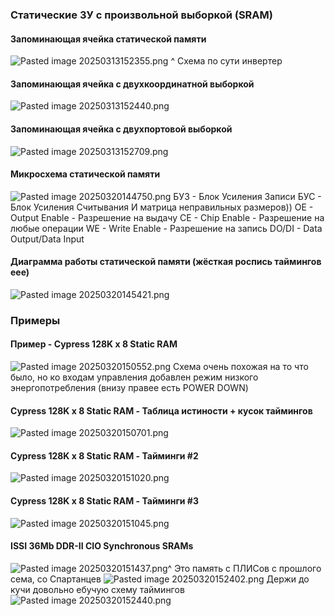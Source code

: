 ### Статические ЗУ с произвольной выборкой (SRAM)

#### Запоминающая ячейка статической памяти

![Pasted image 20250313152355.png](%D0%9F%D0%B8%D0%BA%D1%87%D0%B8/%D0%9B%D0%B5%D0%BA%D1%86%D0%B8%D0%B8/Pasted%20image%2020250313152355.png)
^ Схема по сути инвертер

#### Запоминающая ячейка с двухкоординатной выборкой

![Pasted image 20250313152440.png](%D0%9F%D0%B8%D0%BA%D1%87%D0%B8/%D0%9B%D0%B5%D0%BA%D1%86%D0%B8%D0%B8/Pasted%20image%2020250313152440.png)

#### Запоминающая ячейка с двухпортовой выборкой

![Pasted image 20250313152709.png](%D0%9F%D0%B8%D0%BA%D1%87%D0%B8/%D0%9B%D0%B5%D0%BA%D1%86%D0%B8%D0%B8/Pasted%20image%2020250313152709.png)

#### Микросхема статической памяти

![Pasted image 20250320144750.png](%D0%9F%D0%B8%D0%BA%D1%87%D0%B8/%D0%9B%D0%B5%D0%BA%D1%86%D0%B8%D0%B8/Pasted%20image%2020250320144750.png)
БУЗ - Блок Усиления Записи
БУС - Блок Усиления Считывания
И матрица неправильных размеров))
OE - Output Enable - Разрешение на выдачу
CE - Chip Enable - Разрешение на любые операции
WE - Write Enable - Разрешение на запись
DO/DI - Data Output/Data Input

#### Диаграмма работы статической памяти (жёсткая роспись таймингов еее)

![Pasted image 20250320145421.png](%D0%9F%D0%B8%D0%BA%D1%87%D0%B8/%D0%9B%D0%B5%D0%BA%D1%86%D0%B8%D0%B8/Pasted%20image%2020250320145421.png)

### Примеры

#### Пример - Cypress 128K x 8 Static RAM

![Pasted image 20250320150552.png](%D0%9F%D0%B8%D0%BA%D1%87%D0%B8/%D0%9B%D0%B5%D0%BA%D1%86%D0%B8%D0%B8/Pasted%20image%2020250320150552.png)
Схема очень похожая на то что было, но ко входам управления добавлен режим низкого энергопотребления (внизу правее есть POWER DOWN)

#### Cypress 128K x 8 Static RAM - Таблица истиности + кусок таймингов

![Pasted image 20250320150701.png](%D0%9F%D0%B8%D0%BA%D1%87%D0%B8/%D0%9B%D0%B5%D0%BA%D1%86%D0%B8%D0%B8/Pasted%20image%2020250320150701.png)

#### Cypress 128K x 8 Static RAM - Тайминги #2

![Pasted image 20250320151020.png](%D0%9F%D0%B8%D0%BA%D1%87%D0%B8/%D0%9B%D0%B5%D0%BA%D1%86%D0%B8%D0%B8/Pasted%20image%2020250320151020.png)

#### Cypress 128K x 8 Static RAM - Тайминги #3

![Pasted image 20250320151045.png](%D0%9F%D0%B8%D0%BA%D1%87%D0%B8/%D0%9B%D0%B5%D0%BA%D1%86%D0%B8%D0%B8/Pasted%20image%2020250320151045.png)

#### ISSI 36Mb DDR-II CIO Synchronous SRAMs

![Pasted image 20250320151437.png](%D0%9F%D0%B8%D0%BA%D1%87%D0%B8/%D0%9B%D0%B5%D0%BA%D1%86%D0%B8%D0%B8/Pasted%20image%2020250320151437.png)^ Это память с ПЛИСов с прошлого сема, со Спартанцев
![Pasted image 20250320152402.png](%D0%9F%D0%B8%D0%BA%D1%87%D0%B8/%D0%9B%D0%B5%D0%BA%D1%86%D0%B8%D0%B8/Pasted%20image%2020250320152402.png)
Держи до кучи довольно ебучую схему таймингов
![Pasted image 20250320152440.png](%D0%9F%D0%B8%D0%BA%D1%87%D0%B8/%D0%9B%D0%B5%D0%BA%D1%86%D0%B8%D0%B8/Pasted%20image%2020250320152440.png)
